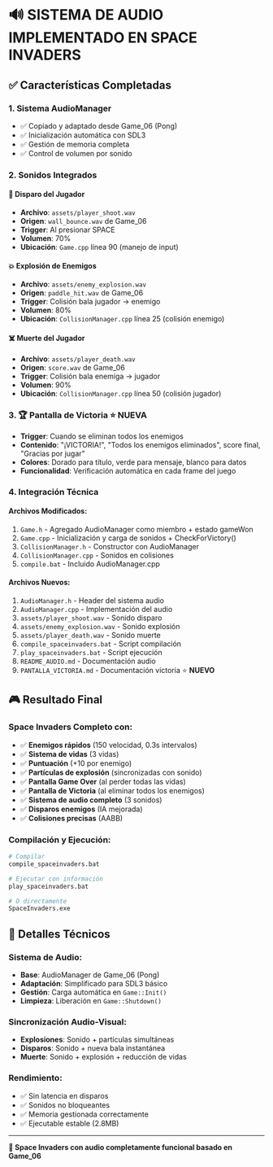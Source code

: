 # 🔊 SISTEMA DE AUDIO IMPLEMENTADO EN SPACE INVADERS

## ✅ Características Completadas

### 1. **Sistema AudioManager**
- ✅ Copiado y adaptado desde Game_06 (Pong)
- ✅ Inicialización automática con SDL3
- ✅ Gestión de memoria completa
- ✅ Control de volumen por sonido

### 2. **Sonidos Integrados**

#### 🎯 **Disparo del Jugador**
- **Archivo**: `assets/player_shoot.wav`
- **Origen**: `wall_bounce.wav` de Game_06
- **Trigger**: Al presionar SPACE
- **Volumen**: 70%
- **Ubicación**: `Game.cpp` línea 90 (manejo de input)

#### 💥 **Explosión de Enemigos**
- **Archivo**: `assets/enemy_explosion.wav`
- **Origen**: `paddle_hit.wav` de Game_06
- **Trigger**: Colisión bala jugador → enemigo
- **Volumen**: 80%
- **Ubicación**: `CollisionManager.cpp` línea 25 (colisión enemigo)

#### ☠️ **Muerte del Jugador**
- **Archivo**: `assets/player_death.wav`
- **Origen**: `score.wav` de Game_06
- **Trigger**: Colisión bala enemiga → jugador
- **Volumen**: 90%
- **Ubicación**: `CollisionManager.cpp` línea 50 (colisión jugador)

### 3. **🏆 Pantalla de Victoria** ⭐ **NUEVA**
- **Trigger**: Cuando se eliminan todos los enemigos
- **Contenido**: "¡VICTORIA!", "Todos los enemigos eliminados", score final, "Gracias por jugar"
- **Colores**: Dorado para título, verde para mensaje, blanco para datos
- **Funcionalidad**: Verificación automática en cada frame del juego

### 4. **Integración Técnica**

#### **Archivos Modificados**:
1. `Game.h` - Agregado AudioManager como miembro + estado gameWon
2. `Game.cpp` - Inicialización y carga de sonidos + CheckForVictory()
3. `CollisionManager.h` - Constructor con AudioManager
4. `CollisionManager.cpp` - Sonidos en colisiones
5. `compile.bat` - Incluido AudioManager.cpp

#### **Archivos Nuevos**:
1. `AudioManager.h` - Header del sistema audio
2. `AudioManager.cpp` - Implementación del audio
3. `assets/player_shoot.wav` - Sonido disparo
4. `assets/enemy_explosion.wav` - Sonido explosión
5. `assets/player_death.wav` - Sonido muerte
6. `compile_spaceinvaders.bat` - Script compilación
7. `play_spaceinvaders.bat` - Script ejecución
8. `README_AUDIO.md` - Documentación audio
9. `PANTALLA_VICTORIA.md` - Documentación victoria ⭐ **NUEVO**

## 🎮 Resultado Final

### **Space Invaders Completo con**:
- ✅ **Enemigos rápidos** (150 velocidad, 0.3s intervalos)
- ✅ **Sistema de vidas** (3 vidas)
- ✅ **Puntuación** (+10 por enemigo)
- ✅ **Partículas de explosión** (sincronizadas con sonido)
- ✅ **Pantalla Game Over** (al perder todas las vidas)
- ✅ **Pantalla de Victoria** (al eliminar todos los enemigos)
- ✅ **Sistema de audio completo** (3 sonidos)
- ✅ **Disparos enemigos** (IA mejorada)
- ✅ **Colisiones precisas** (AABB)

### **Compilación y Ejecución**:
```bash
# Compilar
compile_spaceinvaders.bat

# Ejecutar con información
play_spaceinvaders.bat

# O directamente
SpaceInvaders.exe
```

## 🔧 Detalles Técnicos

### **Sistema de Audio**:
- **Base**: AudioManager de Game_06 (Pong)
- **Adaptación**: Simplificado para SDL3 básico
- **Gestión**: Carga automática en `Game::Init()`
- **Limpieza**: Liberación en `Game::Shutdown()`

### **Sincronización Audio-Visual**:
- **Explosiones**: Sonido + partículas simultáneas
- **Disparos**: Sonido + nueva bala instantánea
- **Muerte**: Sonido + explosión + reducción de vidas

### **Rendimiento**:
- ✅ Sin latencia en disparos
- ✅ Sonidos no bloqueantes
- ✅ Memoria gestionada correctamente
- ✅ Ejecutable estable (2.8MB)

---

**🚀 Space Invaders con audio completamente funcional basado en Game_06**
